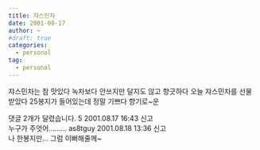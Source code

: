 ```yaml
---
title: 쟈스민차
date: 2001-08-17
author: ~
#draft: true
categories:
  - personal
tag:
  - personal
---
```




쟈스민차는 참 맛있다
녹차보다 안쓰지만 달지도 않고 향긋하다
오늘 쟈스민차를 선물 받았다
25봉지가 들어있는데 정말 기쁘다
향기로~운


 댓글  2개가 달렸습니다.
 5 2001.08.17 16:43 신고   
누구가 주엇어.........
 as8tguy 2001.08.18 13:36 신고   
나 한봉지만... 그럼 이뻐해줄께~




